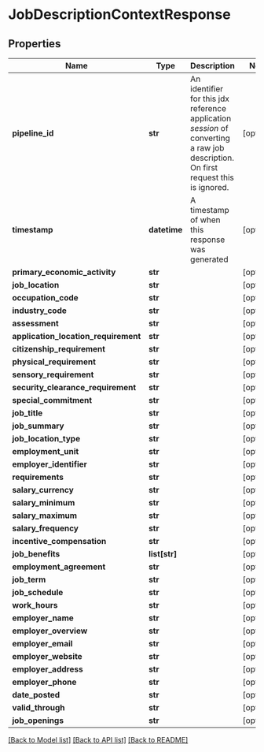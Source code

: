 # JobDescriptionContextResponse

## Properties
Name | Type | Description | Notes
------------ | ------------- | ------------- | -------------
**pipeline_id** | **str** | An identifier for this jdx reference application _session_ of converting a raw job description. On first request this is ignored. | [optional] 
**timestamp** | **datetime** | A timestamp of when this response was generated | [optional] 
**primary_economic_activity** | **str** |  | [optional] 
**job_location** | **str** |  | [optional] 
**occupation_code** | **str** |  | [optional] 
**industry_code** | **str** |  | [optional] 
**assessment** | **str** |  | [optional] 
**application_location_requirement** | **str** |  | [optional] 
**citizenship_requirement** | **str** |  | [optional] 
**physical_requirement** | **str** |  | [optional] 
**sensory_requirement** | **str** |  | [optional] 
**security_clearance_requirement** | **str** |  | [optional] 
**special_commitment** | **str** |  | [optional] 
**job_title** | **str** |  | [optional] 
**job_summary** | **str** |  | [optional] 
**job_location_type** | **str** |  | [optional] 
**employment_unit** | **str** |  | [optional] 
**employer_identifier** | **str** |  | [optional] 
**requirements** | **str** |  | [optional] 
**salary_currency** | **str** |  | [optional] 
**salary_minimum** | **str** |  | [optional] 
**salary_maximum** | **str** |  | [optional] 
**salary_frequency** | **str** |  | [optional] 
**incentive_compensation** | **str** |  | [optional] 
**job_benefits** | **list[str]** |  | [optional] 
**employment_agreement** | **str** |  | [optional] 
**job_term** | **str** |  | [optional] 
**job_schedule** | **str** |  | [optional] 
**work_hours** | **str** |  | [optional] 
**employer_name** | **str** |  | [optional] 
**employer_overview** | **str** |  | [optional] 
**employer_email** | **str** |  | [optional] 
**employer_website** | **str** |  | [optional] 
**employer_address** | **str** |  | [optional] 
**employer_phone** | **str** |  | [optional] 
**date_posted** | **str** |  | [optional] 
**valid_through** | **str** |  | [optional] 
**job_openings** | **str** |  | [optional] 

[[Back to Model list]](../README.md#documentation-for-models) [[Back to API list]](../README.md#documentation-for-api-endpoints) [[Back to README]](../README.md)


